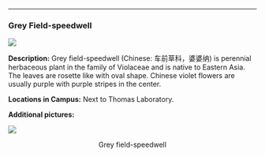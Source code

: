 ***
###  Grey Field-speedwell  


![](http://www.astro.princeton.edu/~ruixu/fig/grey-field-speedwell.jpg)

**Description:**  Grey field-speedwell (Chinese: 车前草科，婆婆纳) is perennial herbaceous plant  in the family of Violaceae and is native to Eastern Asia. The leaves are rosette like with oval shape. Chinese violet flowers are usually purple with purple stripes in the center.

**Locations in Campus:** Next to Thomas  Laboratory.

**Additional pictures:**

![](http://www.astro.princeton.edu/~ruixu/fig/grey-field-speedwell2.jpg)
<center> Grey field-speedwell</center>
